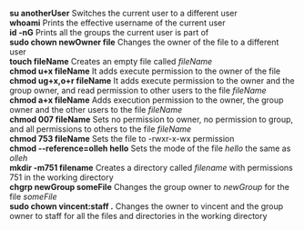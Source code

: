 **su anotherUser** Switches the current user to a different user<br> 
**whoami** Prints the effective username of the current user<br>
**id -nG** Prints all the groups the current user is part of<br>
**sudo chown newOwner file** Changes the owner of the file to a different user<br>
**touch fileName** Creates an empty file called *fileName*<br>
**chmod u+x fileName** It adds execute permission to the owner of the file<br>
**chmod ug+x,o+r fileName** It adds execute permission to the owner and the group owner, and read permission to other users to the file *fileName*<br>
**chmod a+x fileName** Adds execution permission to the owner, the group owner and the other users to the file *fileName*<br>
**chmod 007 fileName** Sets no permission to owner, no permission to group, and all permissions to others to the file *fileName*<br>
**chmod 753 fileName** Sets the file to -rwxr-x-wx permission<br>
**chmod --reference=olleh hello** Sets the mode of the file *hello* the same as *olleh*<br>
**mkdir -m751 filename** Creates a directory called *filename* with permissions 751 in the working directory<br>
**chgrp newGroup someFile** Changes the group owner to *newGroup* for the file *someFile*<br>
**sudo chown vincent:staff .** Changes the owner to vincent and the group owner to staff for all the files and directories in the working directory<br>
